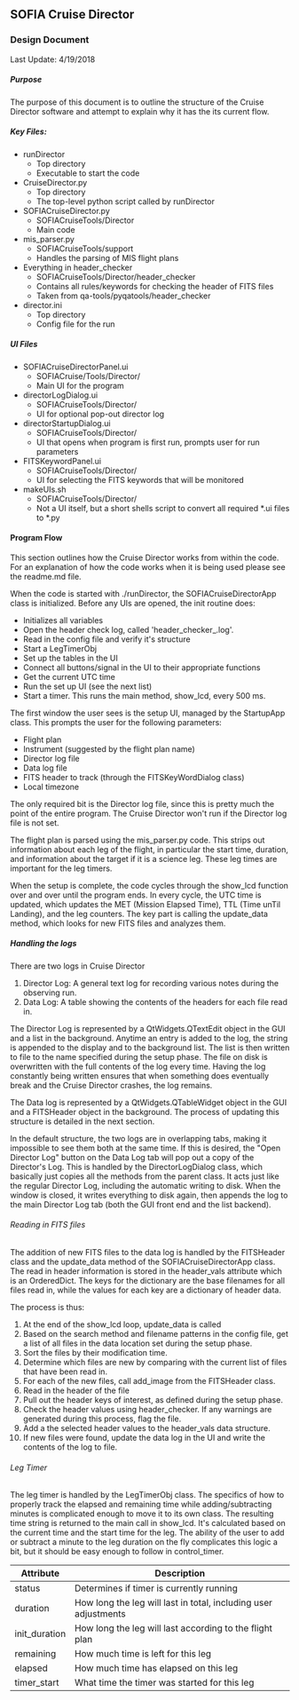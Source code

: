 
## SOFIA Cruise Director
### Design Document

Last Update: 4/19/2018

##### Purpose
The purpose of this document is to outline the structure of the Cruise Director
software and attempt to explain why it has the its current flow.

##### Key Files:
+ runDirector
    - Top directory 
    - Executable to start the code
+ CruiseDirector.py
    - Top directory
    - The top-level python script called by runDirector
+ SOFIACruiseDirector.py
    - SOFIACruiseTools/Director
    - Main code
+ mis_parser.py
    - SOFIACruiseTools/support
    - Handles the parsing of MIS flight plans
+ Everything in header_checker
    - SOFIACruiseTools/Director/header_checker
    - Contains all rules/keywords for checking the header of FITS files
    - Taken from qa-tools/pyqatools/header_checker
 + director.ini
    - Top directory
    - Config file for the run

##### UI Files
+ SOFIACruiseDirectorPanel.ui
    - SOFIACruise/Tools/Director/
    - Main UI for the program
+ directorLogDialog.ui
    - SOFIACruiseTools/Director/
    - UI for optional pop-out director log
+ directorStartupDialog.ui
    - SOFIACruiseTools/Director/
    - UI that opens when program is first run, prompts user for run parameters
+ FITSKeywordPanel.ui
    - SOFIACruiseTools/Director/
    - UI for selecting the FITS keywords that will be monitored
+ makeUIs.sh
    - SOFIACruiseTools/Director/
    - Not a UI itself, but a short shells script to convert all required *.ui 
      files to *.py
    
#### Program Flow
This section outlines how the Cruise Director works from within the code. For
an explanation of how the code works when it is being used please see the 
readme.md file. 

When the code is started with ./runDirector, the SOFIACruiseDirectorApp class
 is initialized. Before any UIs are opened, the init routine does:
+ Initializes all variables
+ Open the header check log, called 'header_checker_<UTCdatestamp>.log'. 
+ Read in the config file and verify it's structure
+ Start a LegTimerObj 
+ Set up the tables in the UI
+ Connect all buttons/signal in the UI to their appropriate functions
+ Get the current UTC time
+ Run the set up UI (see the next list)
+ Start a timer. This runs the main method, show_lcd, every 500 ms.

The first window the user sees is the setup UI, managed by the StartupApp 
class. This prompts the user for the following parameters:
+ Flight plan
+ Instrument (suggested by the flight plan name)
+ Director log file
+ Data log file
+ FITS header to track (through the FITSKeyWordDialog class)
+ Local timezone

The only required bit is the Director log file, since this is pretty much the
 point of the entire program. The Cruise Director won't run if the Director 
 log file is not set. 
 
The flight plan is parsed using the mis_parser.py code. This strips out 
information about each leg of the flight, in particular the start time, 
duration, and information about the target if it is a science leg. These leg 
times are important for the leg timers. 

When the setup is complete, the code cycles through the show_lcd function 
over and over until the program ends. In every cycle, the UTC time is 
updated, which updates the MET (Mission Elapsed Time), TTL (Time unTil 
Landing), and the leg counters. The key part is calling the update_data 
method, which looks for new FITS files and analyzes them. 


##### Handling the logs
There are two logs in Cruise Director
1. Director Log: A general text log for recording various notes during the 
observing run.
2. Data Log: A table showing the contents of the headers for each file read in.

The Director Log is represented by a QtWidgets.QTextEdit object in the GUI 
and a list in the background. Anytime an entry is added to the log, the 
string is appended to the display and to the background list. The list is 
then written to file to the name specified during the setup phase. The file 
on disk is overwritten with the full contents of the log every time. Having 
the log constantly being written ensures that when something does eventually 
break and the Cruise Director crashes, the log remains. 

The Data log is represented by a QtWidgets.QTableWidget object in the GUI and
 a FITSHeader object in the background. The process of updating this 
 structure is detailed in the next section.
 
In the default structure, the two logs are in overlapping tabs, making it 
impossible to see them both at the same time. If this is desired, the "Open 
Director Log" button on the Data Log tab will pop out a copy of the 
Director's Log. This is handled by the DirectorLogDialog class, which 
basically just copies all the methods from the parent class. It acts just 
like the regular Director Log, including the automatic writing to disk. When 
the window is closed, it writes everything to disk again, then appends the 
log to the main Director Log tab (both the GUI front end and the list backend).

###### Reading in FITS files
The addition of new FITS files to the data log is handled by the FITSHeader 
class and the update_data method of the SOFIACruiseDirectorApp class. 
The read in header information is stored in the header_vals attribute which 
is an OrderedDict. The keys for the dictionary are the base filenames for all
 files read in, while the values for each key are a dictionary of header data. 

The process is thus:

1. At the end of the show_lcd loop, update_data is called
2. Based on the search method and filename patterns in the config file, get a
 list of all files in the data location set during the setup phase.
3. Sort the files by their modification time.
4. Determine which files are new by comparing with the current list of files 
that have been read in. 
5. For each of the new files, call add_image from the FITSHeader class. 
6. Read in the header of the file
7. Pull out the header keys of interest, as defined during the setup phase.
8. Check the header values using header_checker. If any warnings are 
generated during this process, flag the file.
9. Add a the selected header values to the header_vals data structure. 
10. If new files were found, update the data log in the UI and write the 
contents of the log to file. 

###### Leg Timer
The leg timer is handled by the LegTimerObj class. The specifics of how to 
properly track the elapsed and remaining time while adding/subtracting 
minutes is complicated enough to move it to its own class. The resulting time
 string is returned to the main call in show_lcd. It's calculated based on 
 the current time and the start time for the leg. The ability of the user to 
 add or subtract a minute to the leg duration on the fly complicates this 
 logic a bit, but it should be easy enough to follow in control_timer.

Attribute | Description
--- | ---
status | Determines if timer is currently running
duration | How long the leg will last in total, including user adjustments
init_duration | How long the leg will last according to the flight plan
remaining | How much time is left for this leg
elapsed | How much time has elapsed on this leg
timer_start | What time the timer was started for this leg


  
  
  
  
  
  
  
  
  
  
  
  
  
  
  
  
  
